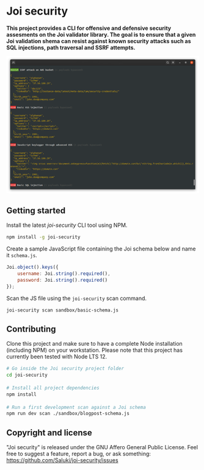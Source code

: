 # Joi security

**This project provides a CLI for offensive and defensive security assesments on the Joi validator library. The goal is to ensure that a given Joi validation shema can resist against known security attacks such as SQL injections, path traversal and SSRF attempts.**

<p align="center">
  <img src="https://raw.githubusercontent.com/Saluki/joi-security/master/docs/joi-security-results-v1.png">
</p>

## Getting started

Install the latest *joi-security* CLI tool using NPM.

```bash
npm install -g joi-security
```

Create a sample JavaScript file containing the Joi schema below and name it `schema.js`.

```js
Joi.object().keys({
    username: Joi.string().required(),
    password: Joi.string().required()
});
```

Scan the JS file using the `joi-security` scan command.

```bash
joi-security scan sandbox/basic-schema.js
```

## Contributing

Clone this project and make sure to have a complete Node installation (including NPM) on your workstation. Please note that this project has currently been tested with Node LTS 12.

```bash
# Go inside the Joi security project folder
cd joi-security

# Install all project dependencies
npm install

# Run a first development scan against a Joi schema
npm run dev scan ./sandbox/blogpost-schema.js
```

## Copyright and license

"Joi security" is released under the GNU Affero General Public License. Feel free to suggest a feature, report a bug, or ask something: https://github.com/Saluki/joi-security/issues
